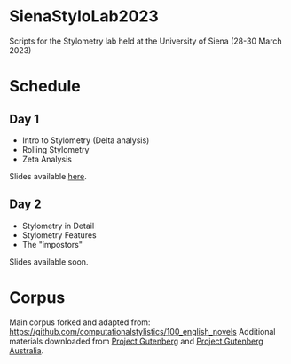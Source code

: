 # SienaStyloLab2023
Scripts for the Stylometry lab held at the University of Siena (28-30 March 2023)

# Schedule

## Day 1

- Intro to Stylometry (Delta analysis)
- Rolling Stylometry
- Zeta Analysis

Slides available [here](https://docs.google.com/presentation/d/1pnvuI9dAY7IVbbm2i5wO5JFsX5mfVhH2YQinho8HgzU/edit?usp=sharing).

## Day 2

- Stylometry in Detail
- Stylometry Features
- The "impostors"

Slides available soon.

# Corpus

Main corpus forked and adapted from: https://github.com/computationalstylistics/100_english_novels
Additional materials downloaded from [Project Gutenberg](https://www.gutenberg.org/) and [Project Gutenberg Australia](https://gutenberg.net.au/).
